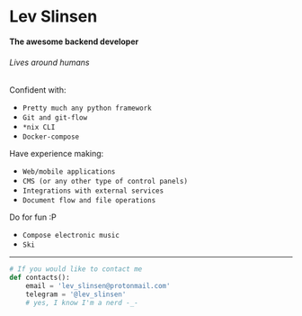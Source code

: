 # Lev Slinsen

**The awesome backend developer**

###### Lives around humans

Confident with:<br/>
* `Pretty much any python framework`<br/>
* `Git and git-flow`<br/>
* `*nix CLI`<br/>
* `Docker-compose`<br/>

Have experience making:<br/>
* `Web/mobile applications`<br/>
* `CMS (or any other type of control panels)`<br/>
* `Integrations with external services`<br/>
* `Document flow and file operations`<br/>

Do for fun :P<br/>
* `Compose electronic music`<br/>
* `Ski`<br/>
<hr/>

```python
# If you would like to contact me
def contacts():
    email = 'lev_slinsen@protonmail.com'
    telegram = '@lev_slinsen'
    # yes, I know I'm a nerd -_-
```
